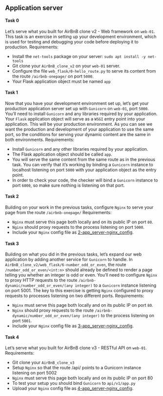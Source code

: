 ## Application server

#### Task 0
Let’s serve what you built for AirBnB clone v2 - Web framework on `web-01`. This task is an exercise in setting up your development environment, which is used for testing and debugging your code before deploying it to production.
Requirements:
- Install the `net-tools` package on your server: `sudo apt install -y net-tools`
- Git clone your `AirBnB_clone_v2` on your `web-01` server.
- Configure the file `web_flask/0-hello_route.py` to serve its content from the route `/airbnb-onepage/` on port `5000`.
- Your Flask application object must be named `app`

#### Task 1
Now that you have your development environment set up, let’s get your production application server set up with `Gunicorn` on `web-01`, port `5000`. You’ll need to install `Gunicorn` and any libraries required by your application. Your `Flask` application object will serve as a `WSGI` entry point into your application. This will be your production environment. As you can see we want the production and development of your application to use the same port, so the conditions for serving your dynamic content are the same in both environments.
Requirements:
- Install `Gunicorn` and any other libraries required by your application.
- The Flask application object should be called `app`.
- You will serve the same content from the same route as in the previous task. You can verify that it’s working by binding a `Gunicorn` instance to localhost listening on port `5000` with your application object as the entry point.
- In order to check your code, the checker will bind a `Gunicorn` instance to port `6000`, so make sure nothing is listening on that port.

#### Task 2
Building on your work in the previous tasks, configure `Nginx` to serve your page from the route `/airbnb-onepage/`
Requirements:
- `Nginx` must serve this page both locally and on its public IP on port `80`.
- `Nginx` should proxy requests to the process listening on port `5000`.
- Include your `Nginx` config file as [2-app_server-nginx_config](2-app_server-nginx_config).

#### Task 3
Building on what you did in the previous tasks, let’s expand our web application by adding another service for `Gunicorn` to handle. In `AirBnB_clone_v2/web_flask/6-number_odd_or_even`, the route `/number_odd_or_even/<int:n>` should already be defined to render a page telling you whether an integer is odd or even. You’ll need to configure `Nginx` to proxy HTTP requests to the route `/airbnb-dynamic/number_odd_or_even/(any integer)` to a `Gunicorn` instance listening on port 5001. The key to this exercise is getting `Nginx` configured to proxy requests to processes listening on two different ports.
Requirements:
- `Nginx` must serve this page both locally and on its public IP on port `80`.
- `Nginx` should proxy requests to the route `/airbnb-dynamic/number_odd_or_even/(any integer)` to the process listening on port `5001`.
- Include your `Nginx` config file as [3-app_server-nginx_config](3-app_server-nginx_config).

#### Task 4
Let’s serve what you built for AirBnB clone v3 - RESTful API on `web-01`.
Requirements:
- Git clone your `AirBnB_clone_v3`
- Setup `Nginx` so that the route /api/ points to a Gunicorn instance listening on port 5002
- `Nginx` must serve this page both locally and on its public IP on port 80
- To test your setup you should bind `Gunicorn` to `api/v1/app.py`
- Upload your `Nginx` config file as [4-app_server-nginx_config](4-app_server-nginx_config).
